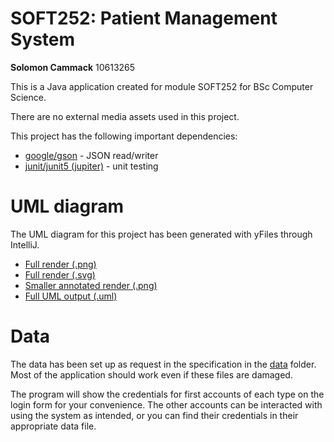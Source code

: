 # SOFT252: Patient Management System

**Solomon Cammack** 10613265

This is a Java application created for module SOFT252 for BSc Computer Science.

There are no external media assets used in this project.

This project has the following important dependencies:

- [google/gson](https://github.com/google/gson) - JSON read/writer
- [junit/junit5 (jupiter)](https://github.com/junit-team/junit5) - unit testing

# UML diagram

The UML diagram for this project has been generated with yFiles through IntelliJ.

- [Full render (.png)](/Package%20patient_management.png)
- [Full render (.svg)](/Package%20patient_management.svg)
- [Smaller annotated render (.png)](/Annotated%20Package%20patient_management.png)
- [Full UML output (.uml)](/patient_management.uml)

# Data

The data has been set up as request in the specification in the [data](/PatientManagement/data) folder. Most of the application should work even if these files are damaged.

The program will show the credentials for first accounts of each type on the login form for your convenience. The other accounts can be interacted with using the system as intended, or you can find their credentials in their appropriate data file.
